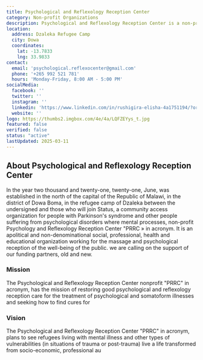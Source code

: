 ```yaml
---
title: Psychological and Reflexology Reception Center
category: Non-profit Organizations
description: Psychological and Reflexology Reception Center is a non-profit organization working for the massage and psychological reception of the well-being of the public.
location:
  address: Dzaleka Refugee Camp
  city: Dowa
  coordinates:
    lat: -13.7833
    lng: 33.9833
contact:
  email: 'psychological.reflexocenter@gmail.com'
  phone: '+265 992 521 781'
  hours: 'Monday-Friday, 8:00 AM - 5:00 PM'
socialMedia:
  facebook: ''
  twitter: ''
  instagram: ''
  linkedin: 'https://www.linkedin.com/in/rushigira-elisha-4a1751194/?originalSubdomain=mw'
  website: ''
logo: https://thumbs2.imgbox.com/4e/4a/LQFZEYys_t.jpg
featured: false
verified: false
status: "active"
lastUpdated: 2025-03-11
---
```


## About Psychological and Reflexology Reception Center

In the year two thousand and twenty-one, twenty-one, June, was established in the north of the capital of the Republic of Malawi, in the district of Dowa Boma, in the refugee camp of Dzaleka between the undersigned and those who will join Status, a community access organization for people with Parkinson's syndrome and other people suffering from psychological disorders where mental processes, non-profit Psychology and Reflexology Reception Center "PRRC » in acronym. It is an apolitical and non-denominational social, professional, health and educational organization working for the massage and psychological reception of the well-being of the public. we are calling on the support of our funding partners, old and new.

### Mission

The Psychological and Reflexology Reception Center nonprofit "PRRC" in acronym, has the mission of restoring good psychological and reflexology reception care for the treatment of psychological and somatoform illnesses and seeking how to find cures for

### Vision

The Psychological and Reflexology Reception Center "PRRC" in acronym, plans to see refugees living with mental illness and other types of vulnerabilities (in situations of trauma or post-trauma) live a life transformed from socio-economic, professional au
